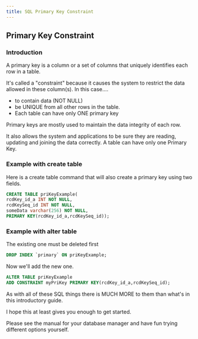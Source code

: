 ```yaml
---
title: SQL Primary Key Constraint
---
```

## Primary Key Constraint

### Introduction
A primary key is a column or a set of columns that uniquely identifies each row in a table. 

It's called a "constraint" because it causes the system to restrict the data allowed in these column(s). In this case....
* to contain data (NOT NULL) 
* be UNIQUE from all other rows in the table.
* Each table can have only ONE primary key 

Primary keys are mostly used to maintain the data integrity of each row.  

It also allows the system and applications to be sure they are reading, updating and joining the data correctly.
A table can have only one Primary Key.
### Example with create table
Here is a create table command that will also create a primary key using two fields.
```sql
CREATE TABLE priKeyExample(
rcdKey_id_a INT NOT NULL,
rcdKeySeq_id INT NOT NULL,
someData varchar(256) NOT NULL,
PRIMARY KEY(rcdKey_id_a,rcdKeySeq_id));
```

### Example with alter table
The existing one must be deleted first
```sql
DROP INDEX `primary` ON priKeyExample;
```

Now we'll add the new one.
```sql
ALTER TABLE priKeyExample 
ADD CONSTRAINT myPriKey PRIMARY KEY(rcdKey_id_a,rcdKeySeq_id);
```

As with all of these SQL things there is MUCH MORE to them than what's in this introductory guide.  

I hope this at least gives you enough to get started.  

Please see the manual for your database manager and have fun trying different options yourself.

